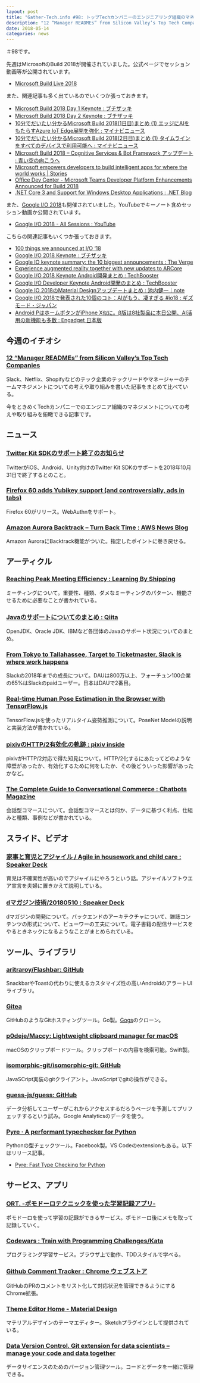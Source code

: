 ```yaml
---
layout: post
title: "Gather-Tech.info #98: トップTechカンパニーのエンジニアリング組織のマネジメント"
description: "12 “Manager READMEs” from Silicon Valley’s Top Tech Companies、 Reaching Peak Meeting Efficiency など"
date: 2018-05-14
categories: news
---
```


＃98です。

先週はMicrosoftのBuild 2018が開催されていました。公式ページでセッション動画等が公開されています。

- [Microsoft Build Live 2018](https://developer.microsoft.com/en-us/events/build/content)

また、関連記事も多く出ているのでいくつか張っておきます。

- [Microsoft Build 2018 Day 1 Keynote : ブチザッキ](https://buchizo.wordpress.com/2018/05/08/microsoft-build-2018-day-1-keynote/)
- [Microsoft Build 2018 Day 2 Keynote : ブチザッキ](https://buchizo.wordpress.com/2018/05/09/microsoft-build-2018-day-2-keynote/)
- [10分でだいたい分かるMicrosoft Build 2018(1日目)まとめ (1) エッジにAIをもたらすAzure IoT Edge展開を強化 : マイナビニュース](https://news.mynavi.jp/article/20180508-microsoft-build2018-1/)
- [10分でだいたい分かるMicrosoft Build 2018(2日目)まとめ (1) タイムラインをすべてのデバイスで利用可能へ : マイナビニュース](https://news.mynavi.jp/article/20180509-microsoft-build2018-2/)
- [Microsoft Build 2018 – Cognitive Services & Bot Framework アップデート : 青い空の向こうへ](https://blogs.msdn.microsoft.com/bluesky/2018/05/08/microsoft-build-2018-cognitive-services-bot-framework-update-ja/#info)
- [Microsoft empowers developers to build intelligent apps for where the world works | Stories](https://news.microsoft.com/2018/05/07/microsoft-empowers-developers-to-build-intelligent-apps-for-where-the-world-works/)
- [Office Dev Center - Microsoft Teams Developer Platform Enhancements Announced for Build 2018](https://dev.office.com/blogs/microsoft-teams-developer-platform-enhancements-announced-for-build-2018)
- [.NET Core 3 and Support for Windows Desktop Applications : .NET Blog](https://blogs.msdn.microsoft.com/dotnet/2018/05/07/net-core-3-and-support-for-windows-desktop-applications/)


また、[Google I/O 2018](https://events.google.com/io/)も開催されていました。YouTubeでキーノート含めセッション動画か公開されています。

- [Google I/O 2018 - All Sessions : YouTube](https://www.youtube.com/playlist?list=PLOU2XLYxmsIInFRc3M44HUTQc3b_YJ4-Y)

こちらの関連記事もいくつか張っておきます。

- [100 things we announced at I/O ‘18](https://www.blog.google/topics/developers/all-io18-announcements/?utm_source=tw&utm_medium=&utm_campaign=io18)
- [Google I/O 2018 Keynote : ブチザッキ](https://buchizo.wordpress.com/2018/05/09/google-i-o-2018-keynote/)
- [Google IO keynote summary: the 10 biggest announcements : The Verge](https://www.theverge.com/2018/5/8/17328828/google-io-keynote-summary-highlights-news-recap-2018)
- [Experience augmented reality together with new updates to ARCore](https://blog.google/products/google-vr/experience-augmented-reality-together-new-updates-arcore/)
- [Google I/O 2018 Keynote Android開発まとめ : TechBooster](https://techbooster.org/android/18079/)
- [Google I/O Developer Keynote Android開発のまとめ : TechBooster](https://techbooster.org/android/18096/)
- [Google IO 2018のMaterial Designアップデートまとめ : 池内健一｜note](https://note.mu/kenichiikeuchi/n/na9d3fc5093be)
- [Google I/O 2018で発表された10個のコト：AIがもう、凄すぎる #io18 : ギズモード・ジャパン](https://www.gizmodo.jp/2018/05/167037.html)
- [Android PはホームボタンがiPhone X似に。β版は8社製品に本日公開、AI活用の新機能も多数 : Engadget 日本版](https://japanese.engadget.com/2018/05/08/android-p-iphone-x-8-ai/)

## 今週のイチオシ

### [12 “Manager READMEs” from Silicon Valley’s Top Tech Companies](https://hackernoon.com/12-manager-readmes-from-silicon-valleys-top-tech-companies-26588a660afe)

Slack、Netflix、Shopifyなどのテック企業のテックリードやマネージャーのチームマネジメントについての考えや取り組みを書いた記事をまとめて比べている。

今をときめくTechカンパニーでのエンジニア組織のマネジメントについての考えや取り組みを俯瞰できる記事です。

## ニュース

### [Twitter Kit SDKのサポート終了のお知らせ](https://blog.twitter.com/developer/ja_jp/topics/community/2018/TKSDK_tr.html)

TwitterがiOS、Android、Unity向けのTwitter Kit SDKのサポートを2018年10月31日で終了するとのこと。

### [Firefox 60 adds Yubikey support (and controversially, ads in tabs)](https://thenextweb.com/apps/2018/05/09/firefox-60-adds-yubikey-support-and-controversially-ads-in-tabs/)

Firefox 60がリリース。WebAuthnをサポート。

### [Amazon Aurora Backtrack – Turn Back Time : AWS News Blog](https://aws.amazon.com/jp/blogs/aws/amazon-aurora-backtrack-turn-back-time/)

Amazon AuroraにBacktrack機能がついた。指定したポイントに巻き戻せる。

## アーティクル

### [Reaching Peak Meeting Efficiency : Learning By Shipping](https://medium.learningbyshipping.com/reaching-peak-meeting-efficiency-f8e47c93317a)

ミーティングについて。重要性、種類、ダメなミーティングのパターン、機能させるために必要なことが書かれている。

### [Javaのサポートについてのまとめ : Qiita](https://qiita.com/nowokay/items/edb5c5df4dbfc4a99ffb)

OpenJDK、Oracle JDK、IBMなど各団体のJavaのサポート状況についてのまとめ。

### [From Tokyo to Tallahassee, Target to Ticketmaster, Slack is where work happens](https://slackhq.com/from-tokyo-to-tallahassee-target-to-ticketmaster-slack-is-where-work-happens-58658555580a)

Slackの2018年までの成長について。DAUは800万以上、フォーチュン100企業の65%はSlackのpaidユーザー。日本はDAUで2番目。

### [Real-time Human Pose Estimation in the Browser with TensorFlow.js](https://medium.com/tensorflow/real-time-human-pose-estimation-in-the-browser-with-tensorflow-js-7dd0bc881cd5)

TensorFlow.jsを使ったリアルタイム姿勢推測について。PoseNet Modelの説明と実装方法が書かれている。

### [pixivのHTTP/2有効化の軌跡 : pixiv inside](https://inside.pixiv.blog/catatsuy/4091)

pixivがHTTP/2対応で得た知見について。HTTP/2化するにあたってどのような障壁があったか、有効化するために何をしたか、その後どういった影響があったかなど。

### [The Complete Guide to Conversational Commerce : Chatbots Magazine](https://chatbotsmagazine.com/the-complete-guide-to-conversational-commerce-e47059293efa)

会話型コマースについて。会話型コマースとは何か、データに基づく利点、仕組みと種類、事例などが書かれている。

## スライド、ビデオ

### [家事と育児とアジャイル / Agile in housework and child care : Speaker Deck](https://speakerdeck.com/yoshikiiida/agile-in-housework-and-child-care)

育児は不確実性が高いのでアジャイルにやろうという話。アジャイルソフトウエア宣言を夫婦に置きかえて説明している。

### [dマガジン技術/20180510 : Speaker Deck](https://speakerdeck.com/jepa/20180510-2)

dマガジンの開発について。バックエンドのアーキテクチャについて、雑誌コンテンツの形式について、ビューワーの工夫について。電子書籍の配信サービスをやるときネックになるようなことがまとめられている。

## ツール、ライブラリ

### [aritraroy/Flashbar: GitHub](https://github.com/aritraroy/Flashbar)

SnackbarやToastの代わりに使えるカスタマイズ性の高いAndroidのアラートUIライブラリ。

### [Gitea](https://gitea.io/en-US/)

GitHubのようなGitホスティングツール。Go製。[Gogs](https://gogs.io/)のクローン。

### [p0deje/Maccy: Lightweight clipboard manager for macOS](https://github.com/p0deje/Maccy)

macOSのクリップボードツール。クリップボードの内容を検索可能。Swift製。

### [isomorphic-git/isomorphic-git: GitHub](https://github.com/isomorphic-git/isomorphic-git)

JavaSCript実装のgitクライアント。JavaScriptでgitの操作ができる。

### [guess-js/guess: GitHub](https://github.com/guess-js/guess)

データ分析してユーザーがこれからアクセスするだろうページを予測してプリフェッチするという試み。Google Analyticsのデータを使う。

### [Pyre · A performant typechecker for Python](https://pyre-check.org/)

Pythonの型チェックツール。Facebook製。VS Codeのextensionもある。以下はリリース記事。

- [Pyre: Fast Type Checking for Python](https://www.facebook.com/notes/protect-the-graph/pyre-fast-type-checking-for-python/2048520695388071/)

## サービス、アプリ

### [ORT. -ポモドーロテクニックを使った学習記録アプリ-](https://ort.herokuapp.com/)

ポモドーロを使って学習の記録ができるサービス。ポモドーロ後にメモを取って記録していく。

### [Codewars : Train with Programming Challenges/Kata](https://www.codewars.com/)

プログラミング学習サービス。ブラウザ上で動作、TDDスタイルで学べる。

### [Github Comment Tracker : Chrome ウェブストア](https://chrome.google.com/webstore/detail/github-comment-tracker/dkjmlcpmijiiejngafklkleghnaiabpa)

GitHubのPRのコメントをリスト化して対応状況を管理できるようにするChrome拡張。

### [Theme Editor Home - Material Design](https://material.io/tools/theme-editor/)

マテリアルデザインのテーマエディター。Sketchプラグインとして提供されている。

### [Data Version Control. Git extension for data scientists – manage your code and data together](https://dataversioncontrol.com/)

データサイエンスのためのバージョン管理ツール。コードとデータを一緒に管理できる。
